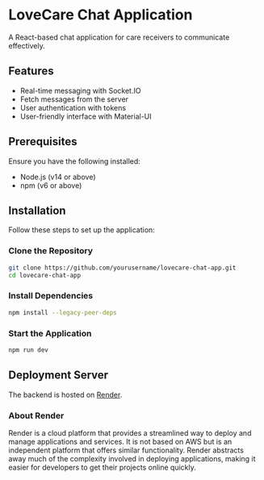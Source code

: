 # LoveCare Chat Application

A React-based chat application for care receivers to communicate effectively.

## Features

- Real-time messaging with Socket.IO
- Fetch messages from the server
- User authentication with tokens
- User-friendly interface with Material-UI

## Prerequisites

Ensure you have the following installed:

- Node.js (v14 or above)
- npm (v6 or above)

## Installation

Follow these steps to set up the application:

### Clone the Repository

```bash
git clone https://github.com/yourusername/lovecare-chat-app.git
cd lovecare-chat-app
```

### Install Dependencies

```bash
npm install --legacy-peer-deps
```

### Start the Application
```bash
npm run dev 
```


## Deployment Server

The backend is hosted on [Render](https://render.com/).

### About Render

Render is a cloud platform that provides a streamlined way to deploy and manage applications and services. It is not based on AWS but is an independent platform that offers similar functionality. Render abstracts away much of the complexity involved in deploying applications, making it easier for developers to get their projects online quickly.


